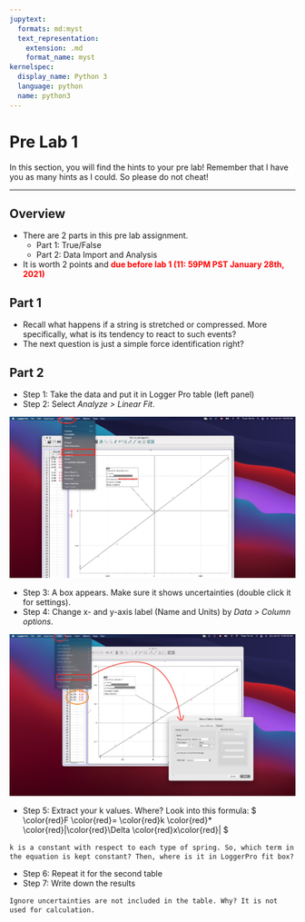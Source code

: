 ```yaml
---
jupytext:
  formats: md:myst
  text_representation:
    extension: .md
    format_name: myst
kernelspec:
  display_name: Python 3
  language: python
  name: python3
---
```


# Pre Lab 1

In this section, you will find the hints to your pre lab! Remember that I have you as many hints as I could. So please do not cheat!

___


## Overview
- There are 2 parts in this pre lab assignment. 
    - Part 1: True/False
    - Part 2: Data Import and Analysis
- It is worth 2 points and <font color=red><b>due before lab 1 (11: 59PM PST January 28th, 2021)</b></font>



## Part 1
- Recall what happens if a string is stretched or compressed. More specifically, what is its tendency to react to such events?
- The next question is just a simple force identification right?


## Part 2
- Step 1: Take the data and put it in Logger Pro table (left panel)
- Step 2: Select *Analyze > Linear Fit*.

![](../../images/lab1/lab1_linear_fit.jpg)

- Step 3: A box appears. Make sure it shows uncertainties (double click it for settings).
- Step 4: Change x- and y-axis label (Name and Units) by *Data > Column options*.

![](../../images/lab1/lab1_axis_format.jpg)

- Step 5: Extract your k values. Where? Look into this formula:
$
\color{red}F \color{red}= \color{red}k \color{red}* \color{red}|\color{red}\Delta \color{red}x\color{red}|
$

```{hint}
k is a constant with respect to each type of spring. So, which term in the equation is kept constant? Then, where is it in LoggerPro fit box?
```
- Step 6: Repeat it for the second table
- Step 7: Write down the results

```{note}
Ignore uncertainties are not included in the table. Why? It is not used for calculation.
```




